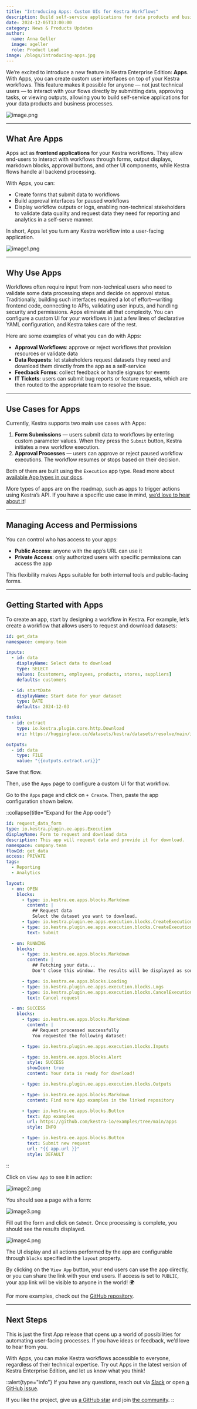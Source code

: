 ```yaml
---
title: "Introducing Apps: Custom UIs for Kestra Workflows"
description: Build self-service applications for data products and business processes using your Kestra workflows as a backend.
date: 2024-12-05T13:00:00
category: News & Products Updates
author:
  name: Anna Geller
  image: ageller
  role: Product Lead
image: /blogs/introducing-apps.jpg
---
```


We’re excited to introduce a new feature in Kestra Enterprise Edition: **Apps**. With Apps, you can create custom user interfaces on top of your Kestra workflows. This feature makes it possible for anyone — not just technical users — to interact with your flows directly by submitting data, approving tasks, or viewing outputs, allowing you to build self-service applications for your data products and business processes.

![image.png](/blogs/introducing-apps/image.png)

---

## What Are Apps

Apps act as **frontend applications** for your Kestra workflows. They allow end-users to interact with workflows through forms, output displays, markdown blocks, approval buttons, and other UI components, while Kestra flows handle all backend processing.

With Apps, you can:
- Create forms that submit data to workflows
- Build approval interfaces for paused workflows
- Display workflow outputs or logs, enabling non-technical stakeholders to validate data quality and request data they need for reporting and analytics in a self-serve manner.

In short, Apps let you turn any Kestra workflow into a user-facing application.

![image1.png](/blogs/introducing-apps/image1.png)

---

## Why Use Apps

Workflows often require input from non-technical users who need to validate some data processing steps and decide on approval status. Traditionally, building such interfaces required a lot of effort—writing frontend code, connecting to APIs, validating user inputs, and handling security and permissions. Apps eliminate all that complexity. You can configure a custom UI for your workflows in just a few lines of declarative YAML configuration, and Kestra takes care of the rest.

Here are some examples of what you can do with Apps:
- **Approval Workflows**: approve or reject workflows that provision resources or validate data
- **Data Requests**: let stakeholders request datasets they need and download them directly from the app as a self-service
- **Feedback Forms**: collect feedback or handle signups for events
- **IT Tickets**: users can submit bug reports or feature requests, which are then routed to the appropriate team to resolve the issue.

---

## Use Cases for Apps

Currently, Kestra supports two main use cases with Apps:

1. **Form Submissions** — users submit data to workflows by entering custom parameter values. When they press the `Submit` button, Kestra initiates a new workflow execution.
2. **Approval Processes** — users can approve or reject paused workflow executions. The workflow resumes or stops based on their decision.

Both of them are built using the `Execution` app type. Read more about [available App types in our docs](https://kestra.io/docs/enterprise/apps).

More types of apps are on the roadmap, such as apps to trigger actions using Kestra’s API. If you have a specific use case in mind, [we’d love to hear about it](https://github.com/kestra-io/kestra/issues/new?assignees=&labels=enhancement%2Carea%2Fbackend%2Carea%2Ffrontend&projects=&template=feature.yml)!

---

## Managing Access and Permissions

You can control who has access to your apps:

- **Public Access**: anyone with the app’s URL can use it
- **Private Access**: only authorized users with specific permissions can access the app

This flexibility makes Apps suitable for both internal tools and public-facing forms.

---

## Getting Started with Apps

To create an app, start by designing a workflow in Kestra. For example, let’s create a workflow that allows users to request and download datasets:

```yaml
id: get_data
namespace: company.team

inputs:
  - id: data
    displayName: Select data to download
    type: SELECT
    values: [customers, employees, products, stores, suppliers]
    defaults: customers

  - id: startDate
    displayName: Start date for your dataset
    type: DATE
    defaults: 2024-12-03

tasks:
  - id: extract
    type: io.kestra.plugin.core.http.Download
    uri: https://huggingface.co/datasets/kestra/datasets/resolve/main/ion/{{inputs.data}}.ion

outputs:
  - id: data
    type: FILE
    value: "{{outputs.extract.uri}}"
```

Save that flow.

Then, use the `Apps` page to configure a custom UI for that workflow.

Go to the `Apps` page and click on `+ Create`. Then, paste the app configuration shown below.

::collapse{title="Expand for the App code"}
```yaml
id: request_data_form
type: io.kestra.plugin.ee.apps.Execution
displayName: Form to request and download data
description: This app will request data and provide it for download.
namespace: company.team
flowId: get_data
access: PRIVATE
tags:
  - Reporting
  - Analytics

layout:
  - on: OPEN
    blocks:
      - type: io.kestra.ee.apps.blocks.Markdown
        content: |
          ## Request data
          Select the dataset you want to download.
      - type: io.kestra.plugin.ee.apps.execution.blocks.CreateExecutionForm
      - type: io.kestra.plugin.ee.apps.execution.blocks.CreateExecutionButton
        text: Submit

  - on: RUNNING
    blocks:
      - type: io.kestra.ee.apps.blocks.Markdown
        content: |
          ## Fetching your data...
          Don't close this window. The results will be displayed as soon as the processing is complete.

      - type: io.kestra.ee.apps.blocks.Loading
      - type: io.kestra.plugin.ee.apps.execution.blocks.Logs
      - type: io.kestra.plugin.ee.apps.execution.blocks.CancelExecutionButton
        text: Cancel request

  - on: SUCCESS
    blocks:
      - type: io.kestra.ee.apps.blocks.Markdown
        content: |
          ## Request processed successfully
          You requested the following dataset:

      - type: io.kestra.plugin.ee.apps.execution.blocks.Inputs

      - type: io.kestra.ee.apps.blocks.Alert
        style: SUCCESS
        showIcon: true
        content: Your data is ready for download!

      - type: io.kestra.plugin.ee.apps.execution.blocks.Outputs

      - type: io.kestra.ee.apps.blocks.Markdown
        content: Find more App examples in the linked repository

      - type: io.kestra.ee.apps.blocks.Button
        text: App examples
        url: https://github.com/kestra-io/examples/tree/main/apps
        style: INFO

      - type: io.kestra.ee.apps.blocks.Button
        text: Submit new request
        url: "{{ app.url }}"
        style: DEFAULT
```
::

Click on `View App` to see it in action:

![image2.png](/blogs/introducing-apps/image2.png)

You should see a page with a form:

![image3.png](/blogs/introducing-apps/image3.png)

Fill out the form and click on `Submit`. Once processing is complete, you should see the results displayed.

![image4.png](/blogs/introducing-apps/image4.png)

The UI display and all actions performed by the app are configurable through `blocks` specified in the `layout` property.

By clicking on the `View App` button, your end users can use the app directly, or you can share the link with your end users. If access is set to `PUBLIC`, your app link will be visible to anyone in the world! 🌍

For more examples, check out the [GitHub repository](https://github.com/kestra-io/enterprise-edition-examples).

---

## Next Steps

This is just the first App release that opens up a world of possibilities for automating user-facing processes. If you have ideas or feedback, we’d love to hear from you.

With Apps, you can make Kestra workflows accessible to everyone, regardless of their technical expertise. Try out Apps in the latest version of Kestra Enterprise Edition, and let us know what you think!

::alert{type="info"}
If you have any questions, reach out via [Slack](https://kestra.io/slack) or open [a GitHub issue](https://github.com/kestra-io/kestra).

If you like the project, give us [a GitHub star](https://github.com/kestra-io/kestra) and join [the community](https://kestra.io/slack).
::
